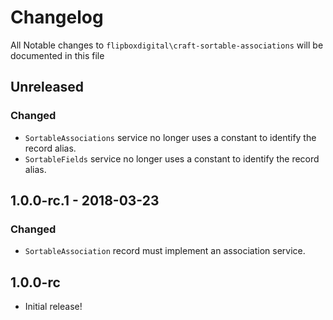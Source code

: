 # Changelog
All Notable changes to `flipboxdigital\craft-sortable-associations` will be documented in this file

## Unreleased
### Changed
- `SortableAssociations` service no longer uses a constant to identify the record alias.
- `SortableFields` service no longer uses a constant to identify the record alias.

## 1.0.0-rc.1 - 2018-03-23
### Changed
- `SortableAssociation` record must implement an association service.

## 1.0.0-rc
- Initial release!
